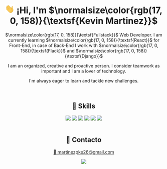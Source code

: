 <h1 align="center"><img src="./img/handshake.webp?raw=true" width="30px"/> ¡Hi, I'm $\normalsize\color{rgb(17, 0, 158)}{\textsf{Kevin Martinez}}$</h1>
<p align="center"> $\normalsize\color{rgb(17, 0, 158)}{\textsf{Fullstack}}$ Web Developer. I am currently learning $\normalsize\color{rgb(17, 0, 158)}{\textsf{React}}$ for Front-End, in case of Back-End I work with $\normalsize\color{rgb(17, 0, 158)}{\textsf{Flack}}$ and $\normalsize\color{rgb(17, 0, 158)}{\textsf{Django}}$</p>
<p align="center">I am an organized, creative and proactive person. I consider teamwork as important and I am a lover of technology.</p>
<p align="center">I'm always eager to learn and tackle new challenges.</p>
<br>
<h2 align="center">📌 Skills</h2>
<div align="center">
    <img src="https://img.shields.io/badge/JavaScript-FEFF01?logo=javascript&logoColor=000000&style=for-the-badge"/>
    <img src="https://img.shields.io/badge/HTML-EC6231?logo=html5&logoColor=FFFFFF&style=for-the-badge" />
    <img src="https://img.shields.io/badge/CSS-01A3D8?logo=css3&logoColor=FFFFFF&style=for-the-badge" />
    <img src="https://img.shields.io/badge/Python-FEFF01?logo=Python&logoColor=000000&style=for-the-badge" />
    <img src="https://img.shields.io/badge/MYSQL-00758F?logo=MYSQL&logoColor=FFFFFF&style=for-the-badge" />
    <img src="https://img.shields.io/badge/sql-00758F?logo=sql&logoColor=FFFFFF&style=for-the-badge" />
</div>
<br>
<h2 align="center">🚀 Contacto</h2>
<div align="center">
    <a href="mailto:martinezpke26@gmail.com"><p>📧 martinezpke26@gmail.com</p></a>
    <a href="https://www.linkedin.com/in/kevin-martinez-palmieri-130910271/" alt="Mi linkedin"><img src="https://img.shields.io/badge/Linkedin-0072b1?logo=linkedin&logoColor=white&style=for-the-badge"></a>
</div>

